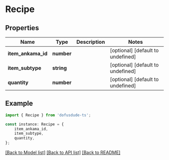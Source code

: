# Recipe


## Properties

Name | Type | Description | Notes
------------ | ------------- | ------------- | -------------
**item_ankama_id** | **number** |  | [optional] [default to undefined]
**item_subtype** | **string** |  | [optional] [default to undefined]
**quantity** | **number** |  | [optional] [default to undefined]

## Example

```typescript
import { Recipe } from 'dofusdude-ts';

const instance: Recipe = {
    item_ankama_id,
    item_subtype,
    quantity,
};
```

[[Back to Model list]](../README.md#documentation-for-models) [[Back to API list]](../README.md#documentation-for-api-endpoints) [[Back to README]](../README.md)
